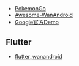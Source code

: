 ##
* [PokemonGo](https://github.com/hi-dhl/PokemonGo)
* [Awesome-WanAndroid](https://github.com/JsonChao/Awesome-WanAndroid)
* [Google官方Demo](https://github.com/googlesamples/android-architecture-components/tree/master/BasicSample)
## Flutter
* [flutter_wanandroid](https://github.com/Sky24n/flutter_wanandroid)
